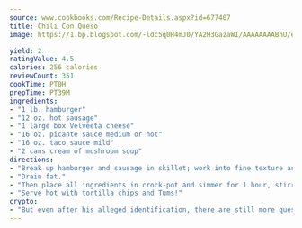 ```yaml
---
source: www.cookbooks.com/Recipe-Details.aspx?id=677407
title: Chili Con Queso
image: https://1.bp.blogspot.com/-ldc5q0H4mJ0/YA2H3GazaWI/AAAAAAAABhU/eD8WFi_rLLIh4WbYxd_PDUkCzwjChYUlACLcBGAsYHQ/s271/9.png

yield: 2
ratingValue: 4.5
calories: 256 calories
reviewCount: 351
cookTime: PT0H
prepTime: PT39M
ingredients:
- "1 lb. hamburger"
- "12 oz. hot sausage"
- "1 large box Velveeta cheese"
- "16 oz. picante sauce medium or hot"
- "16 oz. taco sauce mild"
- "2 cans cream of mushroom soup"
directions:
- "Break up hamburger and sausage in skillet; work into fine texture as it cooks."
- "Drain fat."
- "Then place all ingredients in crock-pot and simmer for 1 hour, stirring occasionally, to melt cheese."
- "Serve hot with tortilla chips and Tums!"
crypto:
- "But even after his alleged identification, there are still more questions than answers about the enigmatic creator of Bitcoin."
---
```


